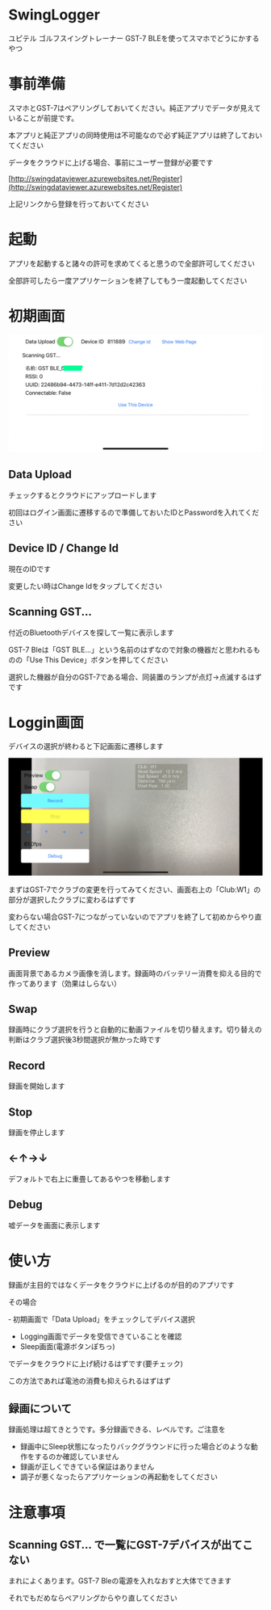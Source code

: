 # SwingLogger
ユピテル ゴルフスイングトレーナー GST-7 BLEを使ってスマホでどうにかするやつ


# 事前準備
スマホとGST-7はペアリングしておいてください。純正アプリでデータが見えていることが前提です。

本アプリと純正アプリの同時使用は不可能なので必ず純正アプリは終了しておいてください

データをクラウドに上げる場合、事前にユーザー登録が必要です

[http://swingdataviewer.azurewebsites.net/Register](http://swingdataviewer.azurewebsites.net/Register)

上記リンクから登録を行っておいてください


# 起動
アプリを起動すると諸々の許可を求めてくると思うので全部許可してください

全部許可したら一度アプリケーションを終了してもう一度起動してください


# 初期画面
![SCAN](./Images/screen01.jpg)

## Data Upload
チェックするとクラウドにアップロードします

初回はログイン画面に遷移するので準備しておいたIDとPasswordを入れてください

## Device ID / Change Id
現在のIDです

変更したい時はChange Idをタップしてください

## Scanning GST...

付近のBluetoothデバイスを探して一覧に表示します

GST-7 Bleは「GST BLE…」という名前のはずなので対象の機器だと思われるものの「Use This Device」ボタンを押してください

選択した機器が自分のGST-7である場合、同装置のランプが点灯→点滅するはずです

# Loggin画面

デバイスの選択が終わると下記画面に遷移します

![Logging](./Images/screen02.jpg)

まずはGST-7でクラブの変更を行ってみてください、画面右上の「Club:W1」の部分が選択したクラブに変わるはずです

変わらない場合GST-7につながっていないのでアプリを終了して初めからやり直してください

## Preview
画面背景であるカメラ画像を消します。録画時のバッテリー消費を抑える目的で作ってあります（効果はしらない）

## Swap
録画時にクラブ選択を行うと自動的に動画ファイルを切り替えます。切り替えの判断はクラブ選択後3秒間選択が無かった時です

## Record
録画を開始します

## Stop
録画を停止します

## ←↑→↓
デフォルトで右上に重畳してあるやつを移動します

## Debug
嘘データを画面に表示します


# 使い方
録画が主目的ではなくデータをクラウドに上げるのが目的のアプリです

その場合

‐ 初期画面で「Data Upload」をチェックしてデバイス選択
- Logging画面でデータを受信できていることを確認
- Sleep画面(電源ボタンぽちっ)

でデータをクラウドに上げ続けるはずです(要チェック)

この方法であれば電池の消費も抑えられるはずはず


## 録画について

録画処理は超てきとうです。多分録画できる、レベルです。ご注意を

- 録画中にSleep状態になったりバックグラウンドに行った場合どのような動作をするのか確認していません
- 録画が正しくできている保証はありません
- 調子が悪くなったらアプリケーションの再起動をしてください

# 注意事項

## Scanning GST... で一覧にGST-7デバイスが出てこない
まれによくあります。GST-7 Bleの電源を入れなおすと大体でてきます

それでもだめならペアリングからやり直してください
